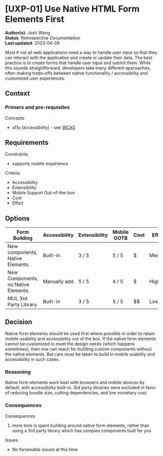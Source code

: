 # [UXP-01] Use Native HTML Form Elements First

**Author(s)**: Josh Wang  
**Status**: Retrospective Documentation  
**Last updated**: 2023-04-09  

Most if not all web applications need a way to handle user input so that they can interact with the application and create or update their data. The best practice is to create forms that handle user input and submit them. While this sounds straightforward, developers take many different approaches, often making trade-offs between native functionality / accessibility and customized user experiences.

## Context

### Primers and pre-requisites

Concepts
* a11y (accessibility) - see [WCAG][1]

## Requirements

Constraints
* supports mobile experience

Criteria
* Accessibility
* Extensibility
* Mobile Support Out-of-the-box
* Cost
* Effort

## Options

| Form Building                      | Accessibility | Extensibility | Mobile OOTB    | Cost | Effort |
| ---------------------------------- | ------------- | ------------- | -------------- | ---- | ------ |
| New components, Native Elements    | Built-in      | 3 / 5         | 5 / 5          | $    | Medium |
| New Components, no Native Elements | Manually add  | 5 / 5         | 4 / 5          | $    | High   |
| MUI, 3rd Party Library             | Built-in      | 3 / 5         | 5 / 5          | $$   | Low    |

## Decision

Native form elements should be used first where possible in order to retain mobile usability and accessibility out of the box. If the native form elements cannot be customized to meet the design needs (which happens sometimes), then one can reach for building custom components without the native elements. But care must be taken to build in mobile usability and accessibility in such cases.

### Reasoning

Native form elements work best with browsers and mobile devices by default, with accessibility built-in. 3rd party libraries were excluded in favor of reducing bundle size, cutting dependencies, and low monetary cost.

### Consequences

Consequences
1. more time is spent building around native form elements, rather than using a 3rd party library which has complex components built for you

Issues
* No forseeable issues at this time

[1]: https://www.w3.org/WAI/standards-guidelines/wcag/